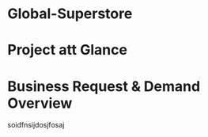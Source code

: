 # Global-Superstore

# Project att Glance

# Business Request & Demand Overview
  soidfnsijdosjfosaj

